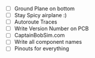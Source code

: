 - [ ] Ground Plane on bottom
- [ ] Stay Spicy airplane :)
- [ ] Autoroute Traces
- [ ] Write Version Number on PCB
- [ ] CaptainBobSim.com
- [ ] Write all component names
- [ ] Pinouts for everything